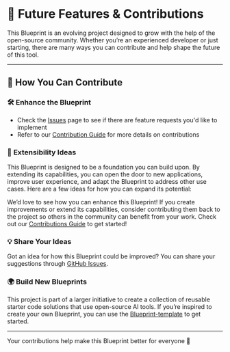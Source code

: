 # 🚀 **Future Features & Contributions**

This Blueprint is an evolving project designed to grow with the help of the open-source community. Whether you’re an experienced developer or just starting, there are many ways you can contribute and help shape the future of this tool.

---

## 🌟 **How You Can Contribute**

### 🛠️ **Enhance the Blueprint**
- Check the [Issues](https://github.com/mozilla-ai/structured-q-a/issues) page to see if there are feature requests you'd like to implement
- Refer to our [Contribution Guide](https://github.com/mozilla-ai/structured-q-a/blob/main/CONTRIBUTING.md) for more details on contributions

### 🎨 **Extensibility Ideas**

This Blueprint is designed to be a foundation you can build upon. By extending its capabilities, you can open the door to new applications, improve user experience, and adapt the Blueprint to address other use cases. Here are a few ideas for how you can expand its potential:


We’d love to see how you can enhance this Blueprint! If you create improvements or extend its capabilities, consider contributing them back to the project so others in the community can benefit from your work. Check out our [Contributions Guide](https://github.com/mozilla-ai/structured-q-a/blob/main/CONTRIBUTING.md) to get started!

### 💡 **Share Your Ideas**
Got an idea for how this Blueprint could be improved? You can share your suggestions through [GitHub Issues](https://github.com/mozilla-ai/structured-q-a/issues).

### 🌍 **Build New Blueprints**
This project is part of a larger initiative to create a collection of reusable starter code solutions that use open-source AI tools. If you’re inspired to create your own Blueprint, you can use the [Blueprint-template](https://github.com/new?template_name=Blueprint-template&template_owner=mozilla-ai) to get started.

---

Your contributions help make this Blueprint better for everyone 🎉
